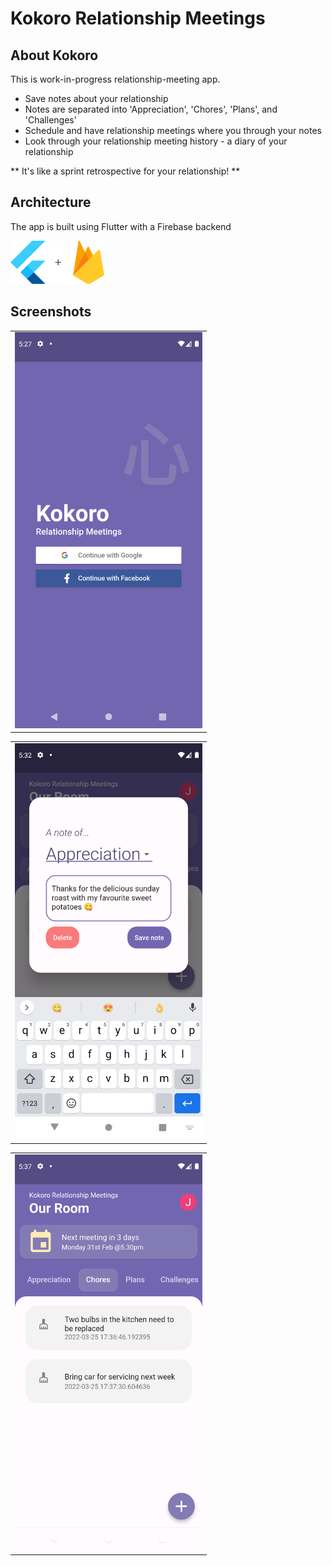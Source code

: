 # Kokoro Relationship Meetings

## About Kokoro

This is work-in-progress relationship-meeting app.
- Save notes about your relationship
- Notes are separated into 'Appreciation', 'Chores', 'Plans', and 'Challenges'
- Schedule and have relationship meetings where you through your notes
- Look through your relationship meeting history - a diary of your relationship

** It's like a sprint retrospective for your relationship! **

## Architecture
The app is built using Flutter with a Firebase backend

<img src="images/flutterfire.svg" width="150">

## Screenshots

<table><tr><td>
    <img src="images/Screenshot_login.png" width="300">
</td></tr></table>

<table><tr><td>
    <img src="images/Screenshot_edit_note.png" width="300">
</td></tr></table>

<table><tr><td>
    <img src="images/Screenshot_notes.png" width="300">
</td></tr></table>



